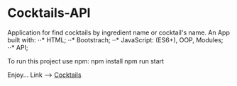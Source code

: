 # Cocktails-API

Application for find cocktails by ingredient name or cocktail's name.
An App built with: 
⋅⋅* HTML;
⋅⋅* Bootstrach;
⋅⋅* JavaScript: (ES6+), OOP, Modules;
⋅⋅* API;

To run this project use npm:
npm install
npm run start

Enjoy...
Link --> [Cocktails](https://cocktails-v1.netlify.app/)
